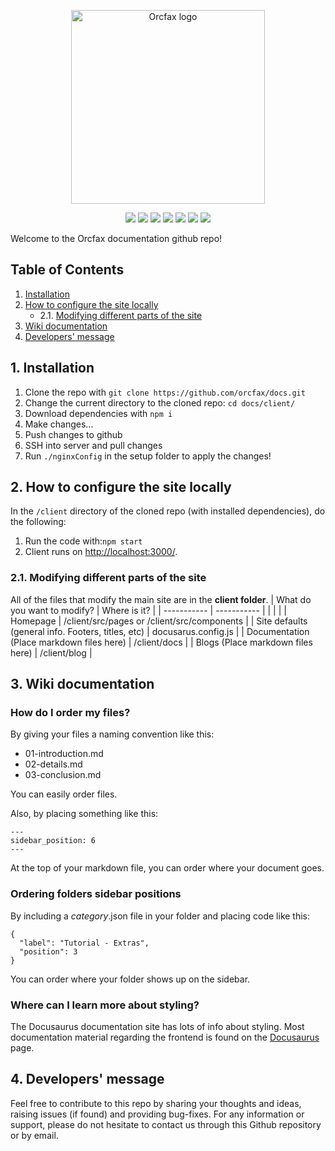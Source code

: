 <p align="center">
  <img src="https://pbs.twimg.com/profile_images/1475500018689732611/Vfiycs49_400x400.jpg" alt="Orcfax logo"width="310">
</p>
<p align="center">
<img src="https://img.shields.io/badge/javascript-%23323330.svg?style=for-the-badge&logo=javascript&logoColor=%23F7DF1E"/>
<img src="https://img.shields.io/badge/markdown-%23000000.svg?style=for-the-badge&logo=markdown&logoColor=white"/>
<img src="https://img.shields.io/badge/shell_script-%23121011.svg?style=for-the-badge&logo=gnu-bash&logoColor=white"/>
<img src="https://img.shields.io/badge/nginx-%23009639.svg?style=for-the-badge&logo=nginx&logoColor=white"/>
<img src="https://img.shields.io/badge/github-%23121011.svg?style=for-the-badge&logo=github&logoColor=white"/>
<img src="https://img.shields.io/badge/React-20232A?style=for-the-badge&logo=react&logoColor=61DAFB"/>
<img src="https://img.shields.io/badge/Flask-20232A?style=for-the-badge&logo=flask&logoColor=white"/>
</p>
Welcome to the Orcfax documentation github repo!

## Table of Contents
1. [Installation](https://github.com/orcfax/docs#1-installation)
2. [How to configure the site locally](https://github.com/orcfax/docs#2-how-to-configure-the-site-locally)
   * 2.1. [Modifying different parts of the site](https://github.com/orcfax/docs#21-modifying-different-parts-of-the-site)
3. [Wiki documentation](https://github.com/orcfax/docs#3-wiki-documentation)
4. [Developers' message](https://github.com/orcfax/docs#4-developers-message)


## 1. Installation

<ol>
  <li>Clone the repo with <code>git clone https://github.com/orcfax/docs.git</code></li>
  <li>Change the current directory to the cloned repo: <code>cd docs/client/</code></li>
  <li>Download dependencies with <code>npm i</code></li>
  <li>Make changes...</li>
  <li>Push changes to github</li>
  <li>SSH into server and pull changes</li>
  <li>Run <code>./nginxConfig</code> in the setup folder to apply the changes!</li>
</ol>

## 2. How to configure the site locally

In the `/client` directory of the cloned repo (with installed dependencies), do the following:
<ol>
  <li>Run the code with:<code>npm start</code></li>
  <li>Client runs on <a href="http://localhost:3000/" target="_blank">http://localhost:3000/</a>.</li>
</ol>

### 2.1. Modifying different parts of the site

All of the files that modify the main site are in the <b>client folder</b>.
|    What do you want to modify?   | Where is it?    |
| ----------- | ----------- |
|       |     |
| Homepage   | /client/src/pages or /client/src/components        |
| Site defaults (general info. Footers, titles, etc)   | docusarus.config.js       |
| Documentation (Place markdown files here)   | /client/docs       |
| Blogs (Place markdown files here)   | /client/blog       |


## 3. Wiki documentation

### How do I order my files?

By giving your files a naming convention like this:
<ul>
  <li>01-introduction.md</li>
  <li>02-details.md</li>
  <li>03-conclusion.md</li>
</ul>

You can easily order files.

Also, by placing something like this:
```
---
sidebar_position: 6
---
```
At the top of your markdown file, you can order where your document goes.

### Ordering folders sidebar positions

By including a _category_.json file in your folder and placing code like this:

```
{
  "label": "Tutorial - Extras",
  "position": 3
}
```

You can order where your folder shows up on the sidebar.

### Where can I learn more about styling?
The Docusaurus documentation site has lots of info about styling. Most documentation material regarding the frontend is found on the [Docusaurus](https://docusaurus.io/docs) page.


## 4. Developers' message
Feel free to contribute to this repo by sharing your thoughts and ideas, raising issues (if found) and providing bug-fixes. 
For any information or support, please do not hesitate to contact us through this Github repository or by email.

